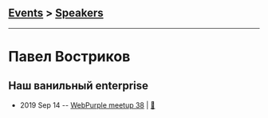 ## [Events](../README.md) > [Speakers](../speakers.md)
---

# Павел Востриков

## Наш ванильный enterprise
- 2019 Sep 14 -- [WebPurple meetup 38](https://www.youtube.com/watch?v=HgQdrRz-q-4)  | [:notebook:](https://our-vanilla-enterprise.vostrik.com/)  
